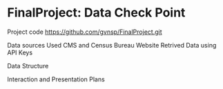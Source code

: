 # FinalProject: Data Check Point 

Project code
https://github.com/gvnsp/FinalProject.git

Data sources
Used CMS and Census Bureau Website
Retrived Data using API Keys

Data Structure

Interaction and Presentation Plans
